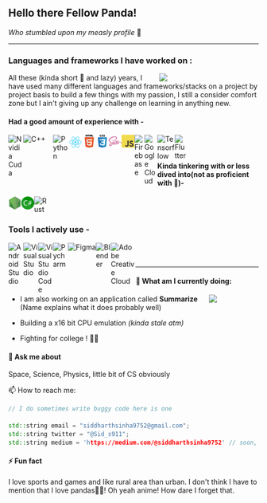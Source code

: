 ## Hello there Fellow Panda! 
*Who stumbled upon my measly profile* 👋 
<br/>

______________________________________________________________________________________

### Languages and frameworks I have worked on :
<div>
  <img width=200 align="right" src="https://user-images.githubusercontent.com/27860105/134004335-9c5b3b3b-4c8c-40c6-ae16-4c192ebb48a1.gif"/>
All these (kinda short 🐼 and lazy) years, I have used many different languages and frameworks/stacks on a project by project basis to build a few things with my passion, I still a consider comfort zone but I ain't giving up any challenge on learning in anything new.

</div>

#### Had a good amount of experience with - 
[<img align="left" alt="Nvidia Cuda" width="30px" src="https://migocpp.files.wordpress.com/2018/03/badge-nvidia-cuda-cpp.png" />][Cuda]
[<img align="left" alt="C++" width="60px" src="https://0ebdc219a6018a0b4949-5cd5d2f3f64eaf0eb4e05aee819f5378.ssl.cf5.rackcdn.com/cpp.png" />][cplusplus]
[<img align="left" alt="Python" width="30px" src="https://logos-download.com/wp-content/uploads/2016/10/Python_logo_icon.png" />][python]
[<img align="left" alt="React.js" width="30px" src="https://raw.githubusercontent.com/github/explore/80688e429a7d4ef2fca1e82350fe8e3517d3494d/topics/react/react.png" />][react]
[<img align="left" alt="HTML5" width="26px" src="https://raw.githubusercontent.com/github/explore/80688e429a7d4ef2fca1e82350fe8e3517d3494d/topics/html/html.png" />][html5]
[<img align="left" alt="CSS3" width="26px" src="https://raw.githubusercontent.com/github/explore/80688e429a7d4ef2fca1e82350fe8e3517d3494d/topics/css/css.png" />][css]
[<img align="left" alt="Sass" width="26px" src="https://raw.githubusercontent.com/github/explore/80688e429a7d4ef2fca1e82350fe8e3517d3494d/topics/sass/sass.png" />][scss]
[<img align="left" alt="JavaScript" height="26px" src="https://raw.githubusercontent.com/github/explore/80688e429a7d4ef2fca1e82350fe8e3517d3494d/topics/javascript/javascript.png" />][js]
[<img align="left" alt="Firebase" width="20px" src="https://cdn.freebiesupply.com/logos/large/2x/firebase-1-logo-png-transparent.png" />][firebase]
[<img align="left" alt="Google Cloud" width="26px" src="https://clipartart.com/images/google-cloud-logo-clipart.png" />][gcloud]

[<img align="left" alt="Tensorflow" width="35px" src="https://upload.wikimedia.org/wikipedia/commons/1/11/TensorFlowLogo.svg" />][tensorflow]
[<img align="left" alt="Flutter" width="24px" src="https://aglowiditsolutions-6lohnuosd1nx.netdna-ssl.com/wp-content/uploads/2020/07/Flutter-logo.png" />][flutter]
<br/>
<br/>


#### Kinda tinkering with or less dived into(not as proficient with 🌱)-

[<img align="left" alt="Node.js" width="26px" src="https://raw.githubusercontent.com/github/explore/80688e429a7d4ef2fca1e82350fe8e3517d3494d/topics/nodejs/nodejs.png" />][node.js]
[<img align="left" alt="c sharp" width = "26px" src="https://raw.githubusercontent.com/github/explore/80688e429a7d4ef2fca1e82350fe8e3517d3494d/topics/csharp/csharp.png"/>][csharp]
[<img align="left" alt="Rust" width="26px" src="https://raw.githubusercontent.com/rust-lang/rust-artwork/master/logo/rust-logo-128x128.png" />][rust]

<br/>
<br/>


### Tools I actively use - 

[<img align="left" alt="Android Studio" width="30px" src="https://developer.android.com/studio/images/studio-icon-preview.svg" />][androidstudio]
[<img align="left" alt="Visual Studio" width="30px" src="https://visualstudio.microsoft.com/wp-content/uploads/2019/06/BrandVisualStudioWin2019-3.svg" />][androidstudio]
[<img align="left" alt="Visual Studio Code" width="30px" src="https://upload.wikimedia.org/wikipedia/commons/9/9a/Visual_Studio_Code_1.35_icon.svg" />][vscode]
[<img align="left" alt="Pycharm" width="30px" src="https://dl2.macupdate.com/images/icons256/53507.png?d=1528111692" />][pycharm]
[<img align="left" alt="Figma" height="30px" src="https://upload.wikimedia.org/wikipedia/commons/thumb/3/33/Figma-logo.svg/1200px-Figma-logo.svg.png" />][figma]
[<img align="left" alt="Blender" width="30px" src="https://upload.wikimedia.org/wikipedia/commons/thumb/0/0c/Blender_logo_no_text.svg/939px-Blender_logo_no_text.svg.png" />][blender]
[<img align="left" alt="Adobe Creative Cloud" width="50px" src="https://www.adobe.com/content/dam/acom/en/products/creativecloud/business/enterprise/2018/solution/cce.overview.%20logo.buying-programs-cc.400x295.png" />][adobe]
<br/>
<br/>
___________________________________________________________________________________


#### 🤔 What am I currently doing:

- <div> 
  <img align="right" width=100 src ="https://user-images.githubusercontent.com/27860105/134005079-dfe6a614-49a7-4b32-9169-f3e187428416.png"/>
  I am also working on an application called <strong>Summarize</strong> (Name explains what it does probably well) 
  </div>
 
- Building a x16 bit CPU emulation *(kinda stale atm)*
- Fighting for college ! 👊🏻

#### 💬 Ask me about
 Space, Science, Physics, little bit of CS obviously

📫 How to reach me:
```cpp
// I do sometimes write buggy code here is one

std::string email = "siddharthsinha9752@gmail.com";
std::string twitter = "@Sid_s911";
std::string medium = 'https://medium.com/@siddharthsinha9752' // soon, one day I will beat William Shakespeare at blogging

```

#### ⚡ Fun fact
I love sports and games and like rural area than urban. I don't think I have to mention that I love pandas💙💖!
Oh yeah anime! How dare I forget that. 

[Cuda]: https://docs.nvidia.com/cuda/
[cplusplus]: https://docs.microsoft.com/en-us/cpp/?view=msvc-160
[python]: https://www.python.org/
[react]: https://reactjs.org/
[html5]: https://html.com/html5/
[css]: https://developer.mozilla.org/en-US/docs/Web/CSS
[scss]: https://sass-lang.com/
[js]: https://developer.mozilla.org/en-US/docs/Web/javascript
[firebase]: https://firebase.google.com/
[gcloud]: https://cloud.google.com/


[flutter]: https://flutter.dev/
[tensorflow]: https://www.tensorflow.org/
[rust]: https://www.rust-lang.org/
[node.js]: https://nodejs.org/en/
[csharp]: https://docs.microsoft.com/en-us/dotnet/csharp/

[pycharm]: https://www.jetbrains.com/pycharm/
[adobe]: https://www.adobe.com/in/creativecloud.html?promoid=NGWGRLB2&mv=other
[vscode]: https://code.visualstudio.com/
[androidstudio]: https://developer.android.com/studio/install
[blender]: https://blender.org
[figma]: https://www.figma.com/
